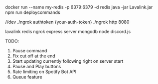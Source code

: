 docker run --name my-redis -p 6379:6379 -d redis
java -jar Lavalink.jar
npm run deploycommands

//dev
./ngrok authtoken {your-auth-token}
./ngrok http 8080

lavalink
redis
ngrok
express server
mongodb
node
discord.js

TODO:

1. Pause command
1. Fix cut off at the end
1. Start updating currently following right on server start
1. Pause and Play buttons
1. Rate limiting on Spotify Bot API
1. Queue feature
